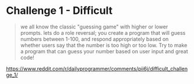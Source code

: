 # Challenge 1 - Difficult

> we all know the classic "guessing game" with higher or lower prompts. lets do a role reversal; you create a program that will guess numbers between 1-100, and respond appropriately based on whether users say that the number is too high or too low. Try to make a program that can guess your number based on user input and great code!

https://www.reddit.com/r/dailyprogrammer/comments/pii6j/difficult_challenge_1/